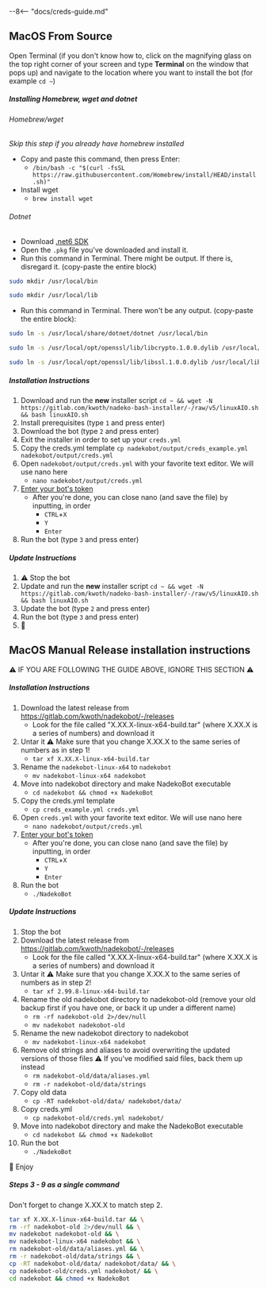 --8<-- "docs/creds-guide.md"

## MacOS From Source

Open Terminal (if you don't know how to, click on the magnifying glass on the top right corner of your screen and type **Terminal** on the window that pops up) and navigate to the location where you want to install the bot (for example `cd ~`)

##### Installing Homebrew, wget and dotnet

###### Homebrew/wget
*Skip this step if you already have homebrew installed*
- Copy and paste this command, then press Enter:
    - `/bin/bash -c "$(curl -fsSL https://raw.githubusercontent.com/Homebrew/install/HEAD/install.sh)"`
- Install wget
    - `brew install wget`

###### Dotnet
- Download [.net6 SDK](https://dotnet.microsoft.com/download/dotnet/6.0)
- Open the `.pkg` file you've downloaded and install it.
- Run this command in Terminal. There might be output. If there is, disregard it. (copy-paste the entire block)
```bash
sudo mkdir /usr/local/bin

sudo mkdir /usr/local/lib
```
- Run this command in Terminal. There won't be any output. (copy-paste the entire block):
```bash
sudo ln -s /usr/local/share/dotnet/dotnet /usr/local/bin

sudo ln -s /usr/local/opt/openssl/lib/libcrypto.1.0.0.dylib /usr/local/lib/

sudo ln -s /usr/local/opt/openssl/lib/libssl.1.0.0.dylib /usr/local/lib/
```

##### Installation Instructions

1. Download and run the **new** installer script `cd ~ && wget -N https://gitlab.com/kwoth/nadeko-bash-installer/-/raw/v5/linuxAIO.sh && bash linuxAIO.sh`
2. Install prerequisites (type `1` and press enter)
3. Download the bot (type `2` and press enter)
4. Exit the installer in order to set up your `creds.yml`
5. Copy the creds.yml template
    `cp nadekobot/output/creds_example.yml nadekobot/output/creds.yml`
6. Open `nadekobot/output/creds.yml` with your favorite text editor. We will use nano here
    - `nano nadekobot/output/creds.yml`
7. [Enter your bot's token](#creds-guide)
    - After you're done, you can close nano (and save the file) by inputting, in order
      - `CTRL`+`X`
      - `Y`
      - `Enter`
8. Run the bot (type `3` and press enter)

##### Update Instructions

1. ⚠ Stop the bot
2. Update and run the **new** installer script `cd ~ && wget -N https://gitlab.com/kwoth/nadeko-bash-installer/-/raw/v5/linuxAIO.sh && bash linuxAIO.sh`
3. Update the bot (type `2` and press enter)
4. Run the bot (type `3` and press enter)
5. 🎉

## MacOS Manual Release installation instructions

⚠ IF YOU ARE FOLLOWING THE GUIDE ABOVE, IGNORE THIS SECTION ⚠

##### Installation Instructions

1. Download the latest release from <https://gitlab.com/kwoth/nadekobot/-/releases>
   - Look for the file called "X.XX.X-linux-x64-build.tar" (where X.XX.X is a series of numbers) and download it
2. Untar it
   ⚠ Make sure that you change X.XX.X to the same series of numbers as in step 1!
    - `tar xf X.XX.X-linux-x64-build.tar`
3. Rename the `nadekobot-linux-x64` to `nadekobot`
    - `mv nadekobot-linux-x64 nadekobot`
4. Move into nadekobot directory and make NadekoBot executable
    - `cd nadekobot && chmod +x NadekoBot`
5. Copy the creds.yml template
    - `cp creds_example.yml creds.yml`
6. Open `creds.yml` with your favorite text editor. We will use nano here
    - `nano nadekobot/output/creds.yml`
8. [Enter your bot's token](#creds-guide)
    - After you're done, you can close nano (and save the file) by inputting, in order
       - `CTRL`+`X`
       - `Y`
       - `Enter`
9. Run the bot
    - `./NadekoBot`

##### Update Instructions

1. Stop the bot
2. Download the latest release from <https://gitlab.com/kwoth/nadekobot/-/releases>
    - Look for the file called "X.XX.X-linux-x64-build.tar" (where X.XX.X is a series of numbers) and download it
3. Untar it
   ⚠ Make sure that you change X.XX.X to the same series of numbers as in step 2!
    - `tar xf 2.99.8-linux-x64-build.tar`
4. Rename the old nadekobot directory to nadekobot-old (remove your old backup first if you have one, or back it up under a different name)
    - `rm -rf nadekobot-old 2>/dev/null`
    - `mv nadekobot nadekobot-old`
5. Rename the new nadekobot directory to nadekobot
    - `mv nadekobot-linux-x64 nadekobot`
6. Remove old strings and aliases to avoid overwriting the updated versions of those files
   ⚠ If you've modified said files, back them up instead
    - `rm nadekobot-old/data/aliases.yml`
    - `rm -r nadekobot-old/data/strings`
7. Copy old data
    - `cp -RT nadekobot-old/data/ nadekobot/data/`
8. Copy creds.yml
    - `cp nadekobot-old/creds.yml nadekobot/`
9. Move into nadekobot directory and make the NadekoBot executable
    - `cd nadekobot && chmod +x NadekoBot`
10. Run the bot
    - `./NadekoBot`

🎉 Enjoy

##### Steps 3 - 9 as a single command

Don't forget to change X.XX.X to match step 2.
```sh
tar xf X.XX.X-linux-x64-build.tar && \
rm -rf nadekobot-old 2>/dev/null && \
mv nadekobot nadekobot-old && \
mv nadekobot-linux-x64 nadekobot && \
rm nadekobot-old/data/aliases.yml && \
rm -r nadekobot-old/data/strings && \
cp -RT nadekobot-old/data/ nadekobot/data/ && \
cp nadekobot-old/creds.yml nadekobot/ && \
cd nadekobot && chmod +x NadekoBot
```
